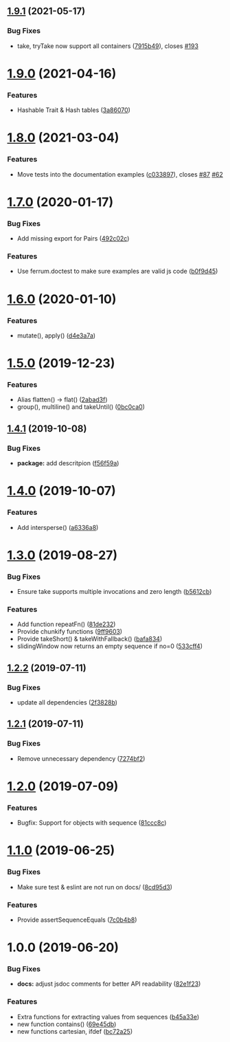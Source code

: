 ## [1.9.1](https://github.com/adobe/ferrum/compare/v1.9.0...v1.9.1) (2021-05-17)


### Bug Fixes

* take, tryTake now support all containers ([7915b49](https://github.com/adobe/ferrum/commit/7915b4952c620de84f88d370b119a55e868891da)), closes [#193](https://github.com/adobe/ferrum/issues/193)

# [1.9.0](https://github.com/adobe/ferrum/compare/v1.8.0...v1.9.0) (2021-04-16)


### Features

* Hashable Trait & Hash tables ([3a86070](https://github.com/adobe/ferrum/commit/3a86070336d9a7f165e1d1d15b7858a0c1391c89))

# [1.8.0](https://github.com/adobe/ferrum/compare/v1.7.0...v1.8.0) (2021-03-04)


### Features

* Move tests into the documentation examples ([c033897](https://github.com/adobe/ferrum/commit/c033897fc9bc22426c10195dddf0a6b78ffad799)), closes [#87](https://github.com/adobe/ferrum/issues/87) [#62](https://github.com/adobe/ferrum/issues/62)

# [1.7.0](https://github.com/adobe/ferrum/compare/v1.6.0...v1.7.0) (2020-01-17)


### Bug Fixes

* Add missing export for Pairs ([492c02c](https://github.com/adobe/ferrum/commit/492c02c7e1dea16e924ab04bf64d78f1c15e902f))


### Features

* Use ferrum.doctest to make sure examples are valid js code ([b0f9d45](https://github.com/adobe/ferrum/commit/b0f9d4569b4439ffb94c6b3f7a00bf2d6b0ab78a))

# [1.6.0](https://github.com/adobe/ferrum/compare/v1.5.0...v1.6.0) (2020-01-10)


### Features

* mutate(), apply() ([d4e3a7a](https://github.com/adobe/ferrum/commit/d4e3a7a750afe58696097b5f75117c555291d01b))

# [1.5.0](https://github.com/adobe/ferrum/compare/v1.4.1...v1.5.0) (2019-12-23)


### Features

* Alias flatten() -> flat() ([2abad3f](https://github.com/adobe/ferrum/commit/2abad3f4cc72bbad7ee19da8f59d4917504134c6))
* group(), multiline() and takeUntil() ([0bc0ca0](https://github.com/adobe/ferrum/commit/0bc0ca0059b6a7f8f61cf5e66b0ed1adea345a54))

## [1.4.1](https://github.com/adobe/ferrum/compare/v1.4.0...v1.4.1) (2019-10-08)


### Bug Fixes

* **package:** add descritpion ([f56f59a](https://github.com/adobe/ferrum/commit/f56f59a))

# [1.4.0](https://github.com/adobe/ferrum/compare/v1.3.0...v1.4.0) (2019-10-07)


### Features

* Add intersperse() ([a6336a8](https://github.com/adobe/ferrum/commit/a6336a8))

# [1.3.0](https://github.com/adobe/ferrum/compare/v1.2.2...v1.3.0) (2019-08-27)


### Bug Fixes

* Ensure take supports multiple invocations and zero length ([b5612cb](https://github.com/adobe/ferrum/commit/b5612cb))


### Features

* Add function repeatFn() ([81de232](https://github.com/adobe/ferrum/commit/81de232))
* Provide chunkify functions ([9ff9603](https://github.com/adobe/ferrum/commit/9ff9603))
* Provide takeShort() & takeWithFallback() ([bafa834](https://github.com/adobe/ferrum/commit/bafa834))
* slidingWindow now returns an empty sequence if no=0 ([533cff4](https://github.com/adobe/ferrum/commit/533cff4))

## [1.2.2](https://github.com/adobe/ferrum/compare/v1.2.1...v1.2.2) (2019-07-11)


### Bug Fixes

* update all dependencies ([2f3828b](https://github.com/adobe/ferrum/commit/2f3828b))

## [1.2.1](https://github.com/adobe/ferrum/compare/v1.2.0...v1.2.1) (2019-07-11)


### Bug Fixes

* Remove unnecessary dependency ([7274bf2](https://github.com/adobe/ferrum/commit/7274bf2))

# [1.2.0](https://github.com/adobe/ferrum/compare/v1.1.0...v1.2.0) (2019-07-09)


### Features

* Bugfix: Support for objects with sequence ([81ccc8c](https://github.com/adobe/ferrum/commit/81ccc8c))

# [1.1.0](https://github.com/adobe/ferrum/compare/v1.0.0...v1.1.0) (2019-06-25)


### Bug Fixes

* Make sure test & eslint are not run on docs/ ([8cd95d3](https://github.com/adobe/ferrum/commit/8cd95d3))


### Features

* Provide assertSequenceEquals ([7c0b4b8](https://github.com/adobe/ferrum/commit/7c0b4b8))

# 1.0.0 (2019-06-20)


### Bug Fixes

* **docs:** adjust jsdoc comments for better API readability ([82e1f23](https://github.com/adobe/ferrum/commit/82e1f23))


### Features

* Extra functions for extracting values from sequences ([b45a33e](https://github.com/adobe/ferrum/commit/b45a33e))
* new function contains() ([69e45db](https://github.com/adobe/ferrum/commit/69e45db))
* new functions cartesian, ifdef ([bc72a25](https://github.com/adobe/ferrum/commit/bc72a25))
